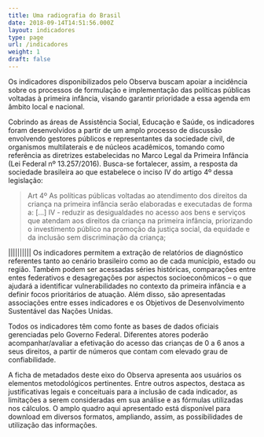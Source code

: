 ```yaml
---
title: Uma radiografia do Brasil
date: 2018-09-14T14:51:56.000Z
layout: indicadores
type: page
url: /indicadores
weight: 1
draft: false
---
```

Os indicadores disponibilizados pelo Observa buscam apoiar a incidência sobre os processos de formulação e implementação das políticas públicas voltadas à primeira infância, visando garantir prioridade a essa agenda em âmbito local e nacional.

Cobrindo as áreas de Assistência Social, Educação e Saúde, os indicadores foram desenvolvidos a partir de um amplo processo de discussão envolvendo gestores públicos e representantes da sociedade civil, de organismos multilaterais e de núcleos acadêmicos, tomando como referência as diretrizes estabelecidas no Marco Legal da Primeira Infância (Lei Federal nº 13.257/2016). Busca-se fortalecer, assim, a resposta da sociedade brasileira ao que estabelece o inciso IV do artigo 4º dessa legislação:

> Art 4º As políticas públicas voltadas ao atendimento dos direitos da criança na primeira infância serão elaboradas e executadas de forma a: [...] IV - reduzir as desigualdades no acesso aos bens e serviços que atendam aos direitos da criança na primeira infância, priorizando o investimento público na promoção da justiça social, da equidade e da inclusão sem discriminação da criança;


||||||||||
Os indicadores permitem a extração de relatórios de diagnóstico referentes tanto ao cenário brasileiro como ao de cada município, estado ou região. Também podem ser acessadas séries históricas, comparações entre entes federativos e desagregações por aspectos socioeconômicos – o que ajudará a identificar vulnerabilidades no contexto da primeira infância e a definir focos prioritários de atuação. Além disso, são apresentadas associações entre esses indicadores e os Objetivos de Desenvolvimento Sustentável das Nações Unidas.

Todos os indicadores têm como fonte as bases de dados oficiais gerenciadas pelo Governo Federal. Diferentes atores poderão acompanhar/avaliar a efetivação do acesso das crianças de 0 a 6 anos a seus direitos, a partir de números que contam com elevado grau de confiabilidade.

A ficha de metadados deste eixo do Observa apresenta aos usuários os elementos metodológicos pertinentes. Entre outros aspectos, destaca as justificativas legais e conceituais para a inclusão de cada indicador, as limitações a serem consideradas em sua análise e as fórmulas utilizadas nos cálculos. O amplo quadro aqui apresentado está disponível para download em diversos formatos, ampliando, assim, as possibilidades de utilização das informações.
